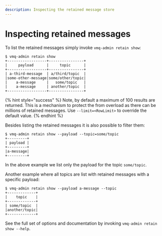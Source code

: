 ```yaml
---
description: Inspecting the retained message store
---
```


# Inspecting retained messages

To list the retained messages simply invoke `vmq-admin retain show`:

```shell
$ vmq-admin retain show
+------------------+----------------+
|     payload      |     topic      |
+------------------+----------------+
| a-third-message  | a/third/topic  |
|some-other-message|some/other/topic|
|    a-message     |   some/topic   |
|    a-message     | another/topic  |
+------------------+----------------+
```

{% hint style="success" %}
Note, by default a maximum of 100 results are returned. This is a mechanism to
protect the from overload as there can be millions of retained messages. Use
`--limit=<RowLimit>` to override the default value.
{% endhint %}

Besides listing the retained messages it is also possible to filter them:

```shell
$ vmq-admin retain show --payload --topic=some/topic
+---------+
| payload |
+---------+
|a-message|
+---------+
```

In the above example we list only the payload for the topic `some/topic`.

Another example where all topics are list with retained messages with a specific
payload:

```shell
$ vmq-admin retain show --payload a-message --topic
+-------------+
|    topic    |
+-------------+
| some/topic  |
|another/topic|
+-------------+
```

See the full set of options and documentation by invoking `vmq-admin retain show
--help`.

